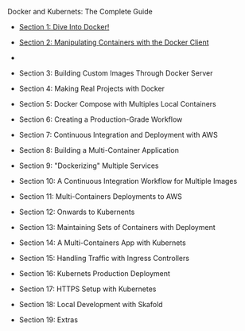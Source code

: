 Docker and Kubernets: The Complete Guide

- [Section  1: Dive Into Docker!](https://github.com/marodrigues20/udemy_devops/tree/main/Docker_Kubernets_CompleteGuide/Sections/section_1/01)
- [Section  2: Manipulating Containers with the Docker Client](https://github.com/marodrigues20/udemy_devops/blob/main/Docker_Kubernets_CompleteGuide/Sections/section_2/Cli%20Commands)





- 
- Section  3: Building Custom Images Through Docker Server
- Section  4: Making Real Projects with Docker
- Section  5: Docker Compose with Multiples Local Containers
- Section  6: Creating a Production-Grade Workflow
- Section  7: Continuous Integration and Deployment with AWS
- Section  8: Building a Multi-Container Application
- Section  9: "Dockerizing" Multiple Services
- Section 10: A Continuous Integration Workflow for Multiple Images
- Section 11: Multi-Containers Deployments to AWS
- Section 12: Onwards to Kubernents
- Section 13: Maintaining Sets of Containers with Deployment
- Section 14: A Multi-Containers App with Kubernets
- Section 15: Handling Traffic with Ingress Controllers
- Section 16: Kubernets Production Deployment
- Section 17: HTTPS Setup with Kubernetes 
- Section 18: Local Development with Skafold
- Section 19: Extras
